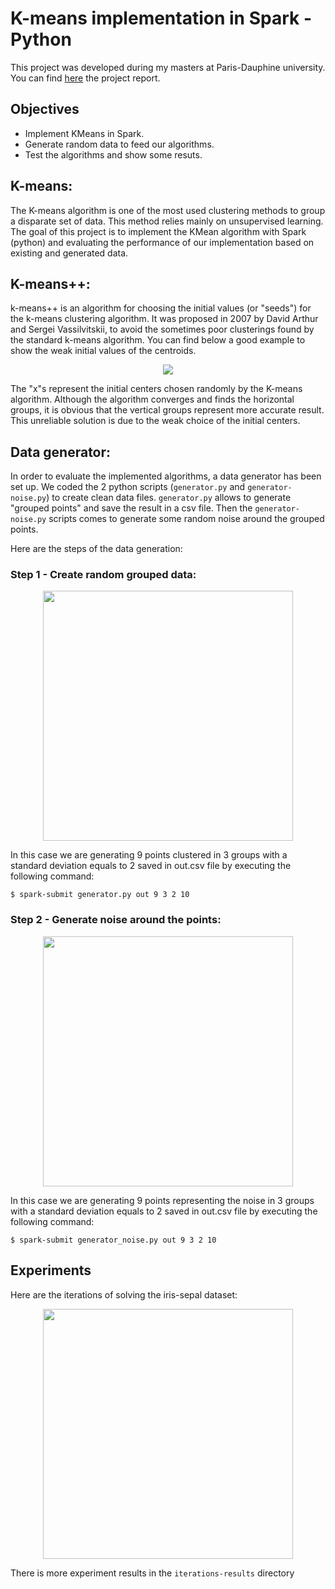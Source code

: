 # K-means implementation in Spark - Python

This project was developed during my masters at Paris-Dauphine university. You can find [here](https://github.com/bilal-elchami/data-analytics-kmeans/blob/master/docs/report.pdf) the project report.

## Objectives
* Implement KMeans in Spark.
* Generate random data to feed our algorithms.
* Test the algorithms and show some resuts.

## K-means:
The K-means algorithm is one of the most used clustering methods to group a disparate set of data. This method relies mainly on unsupervised learning. The goal of this project is to implement the KMean algorithm with Spark (python) and evaluating the performance of our implementation based on existing and generated data.

## K-means++:
k-means++ is an algorithm for choosing the initial values (or "seeds") for the k-means clustering algorithm. It was proposed in 2007 by David Arthur and Sergei Vassilvitskii, to avoid the sometimes poor clusterings found by the standard k-means algorithm.
You can find below a good example to show the weak initial values of the centroids.

<p align="center">
 <img src="https://raw.githubusercontent.com/bilal-elchami/data-analytics-kmeans/master/docs/img/initCentroids.PNG">
</p>

The "x"s represent the initial centers chosen randomly by the K-means algorithm. Although the algorithm converges and finds the horizontal groups, it is obvious that the vertical groups represent more accurate result.
This unreliable solution is due to the weak choice of the initial centers.

## Data generator:

In order to evaluate the implemented algorithms, a data generator has been set up.
We coded the 2 python scripts (`generator.py` and `generator-noise.py`) to create clean data files.
`generator.py` allows to generate "grouped points" and save the result in a csv file. Then the `generator-noise.py` scripts comes to generate some random noise around the grouped points.

Here are the steps of the data generation:

### Step 1 - Create random grouped data:

<p align="center">
 <img height="400" src="https://raw.githubusercontent.com/bilal-elchami/data-analytics-kmeans/master/docs/img/generator-points.png">
</p>

In this case we are generating 9 points clustered in 3 groups with a standard deviation equals to 2 saved in out.csv file by executing the following command:

```
$ spark-submit generator.py out 9 3 2 10
```

### Step 2 - Generate noise around the points:

<p align="center">
 <img height="400" src="https://raw.githubusercontent.com/bilal-elchami/data-analytics-kmeans/master/docs/img/generator-noises.png">
</p>

In this case we are generating 9 points representing the noise in 3 groups with a standard deviation equals to 2 saved in out.csv file by executing the following command:

```
$ spark-submit generator_noise.py out 9 3 2 10
```

## Experiments

Here are the iterations of solving the iris-sepal dataset:

<p align="center">
 <img height="400" src="https://raw.githubusercontent.com/bilal-elchami/data-analytics-kmeans/master/iterations-results/sepal/iris-sepal-clustering.gif">
</p>

There is more experiment results in the `iterations-results` directory
